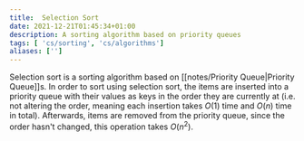 ```yaml
---
title:  Selection Sort
date: 2021-12-21T01:45:34+01:00
description: A sorting algorithm based on priority queues
tags: [ 'cs/sorting', 'cs/algorithms']
aliases: ['']
---
```

Selection sort is a sorting algorithm based on [[notes/Priority Queue|Priority Queue]]s. In order to sort using selection sort, the items are inserted into a priority queue with their values as keys in the order they are currently at (i.e. not altering the order, meaning each insertion takes $O(1)$ time and $O(n)$ time in total). Afterwards, items are removed from the priority queue, since the order hasn't changed, this operation takes $O(n^2)$.